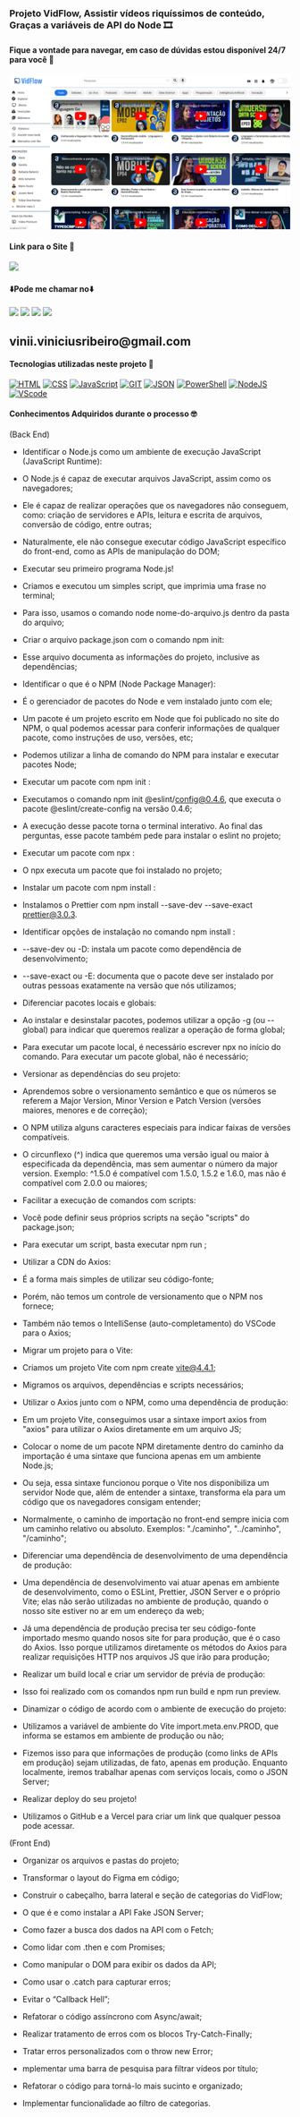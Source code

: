 ﻿### Projeto VidFlow, Assistir vídeos riquíssimos de conteúdo, Graças a variáveis de API do Node 🎞️

#### Fique a vontade para navegar, em caso de dúvidas estou disponível 24/7 para você 🫵

<div>
    <img src='./img/1.png'/>
</div>

#### Link para o Site 🎯

<div>
    <a href="https://nodejs-vid-flow-vite.vercel.app" target="_blank"><img src="https://img.shields.io/badge/website-000000?style=for-the-badge&logo=About.me&logoColor=white" target="_blank"></a>
</div>

#### ⬇️Pode me chamar no⬇️

<div> 
    <a href="https://www.linkedin.com/in/vinicius-ribeiro-4690741ba/" target="_blank"><img src="https://img.shields.io/badge/LinkedIn-0077B5?style=for-the-badge&logo=linkedin&logoColor=white" target="_blank"></a>
    <a href="https://wa.me/5511943232223" target="_blank"><img src="https://img.shields.io/badge/WhatsApp-25D366?style=for-the-badge&logo=whatsapp&logoColor=white" target="_blank"></a>
    <a href="www.youtube.com/@Devdebotas" target="_blank"><img src="https://img.shields.io/badge/YouTube-FF0000?style=for-the-badge&logo=youtube&logoColor=white" target="_blank"></a>
    <a href="vinii.viniciusribeiro@gmail.com" target="_blank"><img src="https://img.shields.io/badge/Gmail-D14836?style=for-the-badge&logo=gmail&logoColor=white" target="_blank"></a> 
    <h2>vinii.viniciusribeiro@gmail.com</h2>
</div>

#### Tecnologias utilizadas neste projeto 🤖

[![HTML](https://img.shields.io/badge/HTML-239120?style=for-the-badge&logo=html5&logoColor=white)](#)
[![CSS](https://img.shields.io/badge/CSS-239120?&style=for-the-badge&logo=css3&logoColor=white)](#)
[![JavaScript](https://img.shields.io/badge/JavaScript-323330?style=for-the-badge&logo=javascript&logoColor=F7DF1E)](#)
[![GIT](https://img.shields.io/badge/GIT-E44C30?style=for-the-badge&logo=git&logoColor=white)](#)
[![JSON](https://img.shields.io/badge/json%20web%20tokens-323330?style=for-the-badge&logo=json-web-tokens&logoColor=pink)](#)
[![PowerShell](https://img.shields.io/badge/powershell-5391FE?style=for-the-badge&logo=powershell&logoColor=white)](#)
[![NodeJS](https://img.shields.io/badge/Node.js-43853D?style=for-the-badge&logo=node.js&logoColor=white)](#)
[![VScode](https://img.shields.io/badge/Made%20for-VSCode-1f425f.svg)](#)

#### Conhecimentos Adquiridos durante o processo 🤓

(Back End)

- Identificar o Node.js como um ambiente de execução JavaScript (JavaScript Runtime):

* O Node.js é capaz de executar arquivos JavaScript, assim como os navegadores;

* Ele é capaz de realizar operações que os navegadores não conseguem, como: criação de servidores e APIs, leitura e escrita de arquivos, conversão de código, entre outras;

* Naturalmente, ele não consegue executar código JavaScript específico do front-end, como as APIs de manipulação do DOM;

- Executar seu primeiro programa Node.js!

* Criamos e executou um simples script, que imprimia uma frase no terminal;

* Para isso, usamos o comando node nome-do-arquivo.js dentro da pasta do arquivo;

- Criar o arquivo package.json com o comando npm init:

* Esse arquivo documenta as informações do projeto, inclusive as dependências;

- Identificar o que é o NPM (Node Package Manager):

* É o gerenciador de pacotes do Node e vem instalado junto com ele;

* Um pacote é um projeto escrito em Node que foi publicado no site do NPM, o qual podemos acessar para conferir informações de qualquer pacote, como instruções de uso, versões, etc;

* Podemos utilizar a linha de comando do NPM para instalar e executar pacotes Node;

- Executar um pacote com npm init <inicializador>:

* Executamos o comando npm init @eslint/config@0.4.6, que executa o pacote @eslint/create-config na versão 0.4.6;

* A execução desse pacote torna o terminal interativo. Ao final das perguntas, esse pacote também pede para instalar o eslint no projeto;

- Executar um pacote com npx <pacote>:

* O npx executa um pacote que foi instalado no projeto;

- Instalar um pacote com npm install <pacote>:

* Instalamos o Prettier com npm install --save-dev --save-exact prettier@3.0.3.

- Identificar opções de instalação no comando npm install <pacote>:

* --save-dev ou -D: instala um pacote como dependência de desenvolvimento;

* --save-exact ou -E: documenta que o pacote deve ser instalado por outras pessoas exatamente na versão que nós utilizamos;

- Diferenciar pacotes locais e globais:

* Ao instalar e desinstalar pacotes, podemos utilizar a opção -g (ou --global) para indicar que queremos realizar a operação de forma global;

* Para executar um pacote local, é necessário escrever npx no início do comando. Para executar um pacote global, não é necessário;

- Versionar as dependências do seu projeto:

* Aprendemos sobre o versionamento semântico e que os números se referem a Major Version, Minor Version e Patch Version (versões maiores, menores e de correção);

* O NPM utiliza alguns caracteres especiais para indicar faixas de versões compatíveis.

* O circunflexo (^) indica que queremos uma versão igual ou maior à especificada da dependência, mas sem aumentar o número da major version. Exemplo: ^1.5.0 é compatível com 1.5.0, 1.5.2 e 1.6.0, mas não é compatível com 2.0.0 ou maiores;

- Facilitar a execução de comandos com scripts:

* Você pode definir seus próprios scripts na seção "scripts" do package.json;

* Para executar um script, basta executar npm run <nome-do-script>;

- Utilizar a CDN do Axios:

* É a forma mais simples de utilizar seu código-fonte;

* Porém, não temos um controle de versionamento que o NPM nos fornece;

* Também não temos o IntelliSense (auto-completamento) do VSCode para o Axios;

- Migrar um projeto para o Vite:

* Criamos um projeto Vite com npm create vite@4.4.1;

* Migramos os arquivos, dependências e scripts necessários;

- Utilizar o Axios junto com o NPM, como uma dependência de produção:

* Em um projeto Vite, conseguimos usar a sintaxe import axios from "axios" para utilizar o Axios diretamente em um arquivo JS;

* Colocar o nome de um pacote NPM diretamente dentro do caminho da importação é uma sintaxe que funciona apenas em um ambiente Node.js;

* Ou seja, essa sintaxe funcionou porque o Vite nos disponibiliza um servidor Node que, além de entender a sintaxe, transforma ela para um código que os navegadores consigam entender;

* Normalmente, o caminho de importação no front-end sempre inicia com um caminho relativo ou absoluto. Exemplos: "./caminho", "../caminho", "/caminho";

- Diferenciar uma dependência de desenvolvimento de uma dependência de produção:

* Uma dependência de desenvolvimento vai atuar apenas em ambiente de desenvolvimento, como o ESLint, Prettier, JSON Server e o próprio Vite; elas não serão utilizadas no ambiente de produção, quando o nosso site estiver no ar em um endereço da web;

* Já uma dependência de produção precisa ter seu código-fonte importado mesmo quando nosos site for para produção, que é o caso do Axios. Isso porque utilizamos diretamente os métodos do Axios para realizar requisições HTTP nos arquivos JS que irão para produção;

- Realizar um build local e criar um servidor de prévia de produção:

* Isso foi realizado com os comandos npm run build e npm run preview.

- Dinamizar o código de acordo com o ambiente de execução do projeto:

* Utilizamos a variável de ambiente do Vite import.meta.env.PROD, que informa se estamos em ambiente de produção ou não;

* Fizemos isso para que informações de produção (como links de APIs em produção) sejam utilizadas, de fato, apenas em produção. Enquanto localmente, iremos trabalhar apenas com serviços locais, como o JSON Server;

- Realizar deploy do seu projeto!

* Utilizamos o GitHub e a Vercel para criar um link que qualquer pessoa pode acessar.

(Front End)

- Organizar os arquivos e pastas do projeto;

- Transformar o layout do Figma em código;

- Construir o cabeçalho, barra lateral e seção de categorias do VidFlow;

- O que é e como instalar a API Fake JSON Server;

- Como fazer a busca dos dados na API com o Fetch;

- Como lidar com .then e com Promises;

- Como manipular o DOM para exibir os dados da API;

- Como usar o .catch para capturar erros;

- Evitar o “Callback Hell”;

- Refatorar o código assíncrono com Async/await;

- Realizar tratamento de erros com os blocos Try-Catch-Finally;

- Tratar erros personalizados com o throw new Error;

- mplementar uma barra de pesquisa para filtrar vídeos por título;

- Refatorar o código para torná-lo mais sucinto e organizado;

- Implementar funcionalidade ao filtro de categorias.

